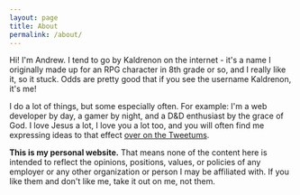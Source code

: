 ```yaml
---
layout: page
title: About
permalink: /about/
---
```


Hi! I'm Andrew. I tend to go by Kaldrenon on the internet - it's a name I originally made up for an RPG character in 8th grade or so, and I really like it, so it stuck. Odds are pretty good that if you see the username Kaldrenon, it's me!

I do a lot of things, but some especially often. For example: I'm a web developer by day, a gamer by night, and a D&D enthusiast by the grace of God. I love Jesus a lot, I love you a lot too, and you will often find me expressing ideas to that effect [over on the Tweetums](http://twitter.com/kaldrenon).

**This is my personal website.** That means none of the content here is intended to reflect the opinions, positions, values, or policies of any employer or any other organization or person I may be affiliated with. If you like them and don't like me, take it out on me, not them.
